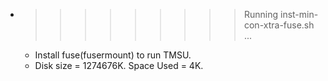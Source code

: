 * >>>>>>>>> Running inst-min-con-xtra-fuse.sh ...
  * Install fuse(fusermount) to run TMSU.
  * Disk size = 1274676K. Space Used = 4K.
